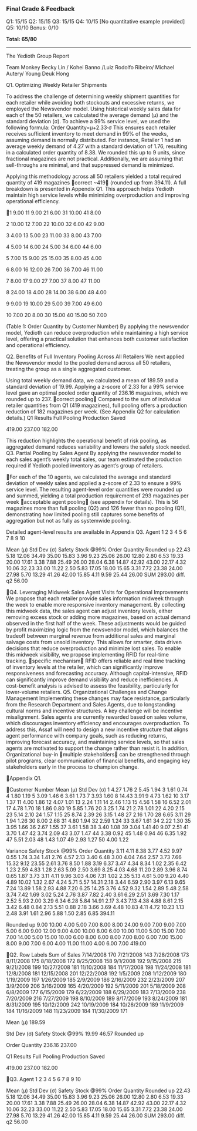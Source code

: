 ### Final Grade & Feedback

Q1: 15/15
Q2: 15/15
Q3: 15/15
Q4: 10/15 [No quantitative example provided]
Q5: 10/10
Bonus: 0/10

**Total: 65/80**

---

The Yedioth Group Report

Team Monkey
Becky Lin / Kohei Banno /Luiz Rodolfo Ribeiro/
Michael Autery/ Young Deuk Hong

Q1. Optimizing Weekly Retailer Shipments

To address the challenge of determining weekly shipment quantities for each retailer while
avoiding both stockouts and excessive returns, we employed the Newsvendor model.
Using historical weekly sales data for each of the 50 retailers, we calculated the average
demand (μ) and the standard deviation (σ). To achieve a 99% service level, we used the
following formula:
Order Quantity=μ+2.33⋅σ
This ensures each retailer receives sufficient inventory to meet demand in 99% of the
weeks, assuming demand is normally distributed. For instance, Retailer 1 had an average
weekly demand of 4.27 with a standard deviation of 1.76, resulting in a calculated order
quantity of 8.38. We rounded this up to 9 units, since fractional magazines are not practical.
Additionally, we are assuming that sell-throughs are minimal, and that suppressed demand
is minimized.

Applying this methodology across all 50 retailers yielded a total required quantity of 419
magazines 🚨correct ~419🚨 (rounded up from 394.11). A full breakdown is presented in Appendix Q1.
This approach helps Yedioth maintain high service levels while minimizing overproduction
and improving operational efficiency.

1
9.00
11
9.00
21
6.00
31
10.00
41
8.00

2
10.00
12
7.00
22
10.00
32
6.00
42
9.00

3
4.00
13
5.00
23
11.00
33
8.00
43
7.00

4
5.00
14
6.00
24
5.00
34
6.00
44
6.00

5
7.00
15
9.00
25
15.00
35
8.00
45
4.00

6
8.00
16
12.00
26
7.00
36
7.00
46
11.00

7
8.00
17
9.00
27
7.00
37
8.00
47
11.00

8
24.00
18
4.00
28
14.00
38
6.00
48
4.00

9
9.00
19
10.00
29
5.00
39
7.00
49
6.00

10
7.00
20
8.00
30
15.00
40
15.00
50
7.00

(Table 1: Order Quantity by Customer Number)
By applying the newsvendor model, Yedioth can reduce overproduction while maintaining a
high service level, offering a practical solution that enhances both customer satisfaction and
operational efficiency.

Q2. Benefits of Full Inventory Pooling Across All Retailers
We next applied the Newsvendor model to the pooled demand across all 50 retailers,
treating the group as a single aggregated customer.

Using total weekly demand data, we calculated a mean of 189.59 and a standard deviation
of 19.99. Applying a z-score of 2.33 for a 99% service level gave an optimal pooled order
quantity of 236.16 magazines, which we rounded up to 237. 🚨correct pooling🚨 Compared to the sum of
individual retailer quantities from Q1 (419 magazines), full pooling offers a production
reduction of 182 magazines per week.
(See Appendix Q2 for calculation details.)
Q1 Results
Full Pooling
Production Saved

419.00
237.00
182.00

This reduction highlights the operational benefit of risk pooling, as aggregated demand
reduces variability and lowers the safety stock needed.
Q3. Partial Pooling by Sales Agent
By applying the newsvendor model to each sales agent’s weekly total sales, our team
estimated the production required if Yedioth pooled inventory as agent’s group of retailers.

For each of the 10 agents, we calculated the average and standard deviation of weekly sales
and applied a z-score of 2.33 to ensure a 99% service level.
The resulting agent-level order quantities were rounded up and summed, yielding a total
production requirement of 293 magazines per week 🚨acceptable agent pooling🚨 (see appendix for details). This is 56
magazines more than full pooling (Q2) and 126 fewer than no pooling (Q1), demonstrating
how limited pooling still captures some benefits of aggregation but not as fully as systemwide pooling.

Detailed agent-level results are available in Appendix Q3.
Agent
1
2
3
4
5
6
7
8
9
10

Mean (μ)
Std Dev (σ) Safety Stock @99% Order Quantity Rounded up
22.43
5.18
12.06
34.49
35.00
15.83
3.96
9.23
25.06
26.00
12.80
2.80
6.53
19.33
20.00
17.61
3.38
7.88
25.49
26.00
28.04
6.38
14.87
42.92
43.00
22.17
4.32
10.06
32.23
33.00
11.22
2.50
5.83
17.05
18.00
15.65
3.31
7.72
23.38
24.00
27.98
5.70
13.29
41.26
42.00
15.85
4.11
9.59
25.44
26.00
SUM
293.00
diff. q2
56.00

Q4. Leveraging Midweek Sales Agent Visits for Operational Improvements
We propose that each retailer provide sales information midweek through the week to
enable more responsive inventory management. By collecting this midweek data, the sales
agent can adjust inventory levels, either removing excess stock or adding more magazines,
based on actual demand observed in the first half of the week.
These adjustments would be guided by profit maximizing logic from the newsvendor model,
which balances the tradeoff between marginal revenue from additional sales and marginal
salvage costs from unsold inventory. This allows for smarter, data driven decisions that
reduce overproduction and minimize lost sales.
To enable this midweek visibility, we propose implementing RFID for real-time tracking. 🚨specific mechanism🚨
RFID offers reliable and real time tracking of inventory levels at the retailer, which can
significantly improve responsiveness and forecasting accuracy. Although capital-intensive,
RFID can significantly improve demand visibility and reduce inefficiencies. A cost-benefit
analysis is advised to assess the feasibility, particularly for lower-volume retailers.
Q5. Organizational Challenges and Change Management
Implementing these changes may face resistance, particularly from the Research
Department and Sales Agents, due to longstanding cultural norms and incentive structures.
A key challenge will be incentive misalignment. Sales agents are currently rewarded based
on sales volume, which discourages inventory efficiency and encourages overproduction. To
address this, Assaf will need to design a new incentive structure that aligns agent
performance with company goals, such as reducing returns, improving forecast accuracy,
and maintaining service levels, so that sales agents are motivated to support the change
rather than resist it.
In addition, Organizational buy-in 🚨multiple stakeholders🚨 can be strengthened through pilot programs, clear
communication of financial benefits, and engaging key stakeholders early in the process to
champion change.

Appendix
Q1.

Customer Number Mean (μ) Std Dev (σ)
1
4.27
1.76
2
5.45
1.94
3
1.61
0.74
4
1.80
1.19
5
3.09
1.46
6
3.61
1.73
7
3.93
1.60
8
14.43
3.91
9
4.73
1.62
10
3.17
1.37
11
4.00
1.86
12
4.07
1.01
13
2.24
1.11
14
2.46
1.13
15
4.56
1.58
16
6.52
2.01
17
4.78
1.70
18
1.86
0.80
19
5.85
1.76
20
3.25
1.74
21
2.78
1.01
22
4.20
2.15
23
5.14
2.10
24
1.57
1.15
25
8.74
2.39
26
3.15
1.48
27
2.16
1.70
28
6.65
3.11
29
1.94
1.26
30
8.00
2.68
31
4.80
1.94
32
2.59
1.24
33
3.67
1.61
34
2.22
1.30
35
3.95
1.66
36
2.67
1.55
37
3.61
1.58
38
3.40
1.08
39
3.04
1.41
40
9.07
2.51
41
3.70
1.47
42
3.74
2.09
43
3.07
1.47
44
3.38
0.92
45
1.48
0.94
46
6.35
1.92
47
5.51
2.03
48
1.43
1.07
49
2.93
1.27
50
4.00
1.22

Variance Safety Stock @99% Order Quantity
3.11
4.11
8.38
3.77
4.52
9.97
0.55
1.74
3.34
1.41
2.76
4.57
2.13
3.40
6.48
3.00
4.04
7.64
2.57
3.73
7.66
15.32
9.12
23.55
2.61
3.76
8.50
1.88
3.19
6.37
3.47
4.34
8.34
1.02
2.35
6.42
1.23
2.59
4.83
1.28
2.63
5.09
2.50
3.69
8.25
4.03
4.68
11.20
2.89
3.96
8.74
0.65
1.87
3.73
3.11
4.11
9.96
3.03
4.06
7.31
1.02
2.35
5.13
4.61
5.00
9.20
4.40
4.89
10.02
1.32
2.67
4.24
5.71
5.57
14.31
2.18
3.44
6.59
2.90
3.97
6.13
9.65
7.24
13.89
1.58
2.93
4.88
7.20
6.25
14.25
3.76
4.52
9.32
1.54
2.89
5.48
2.58
3.74
7.42
1.69
3.02
5.24
2.76
3.87
7.82
2.40
3.61
6.29
2.51
3.69
7.30
1.17
2.52
5.93
2.00
3.29
6.34
6.28
5.84
14.91
2.17
3.43
7.13
4.38
4.88
8.61
2.15
3.42
6.48
0.84
2.13
5.51
0.88
2.18
3.66
3.69
4.48
10.83
4.11
4.72
10.23
1.13
2.48
3.91
1.61
2.96
5.88
1.50
2.85
6.85
394.11

Rounded up
9.00
10.00
4.00
5.00
7.00
8.00
8.00
24.00
9.00
7.00
9.00
7.00
5.00
6.00
9.00
12.00
9.00
4.00
10.00
8.00
6.00
10.00
11.00
5.00
15.00
7.00
7.00
14.00
5.00
15.00
10.00
6.00
8.00
6.00
8.00
7.00
8.00
6.00
7.00
15.00
8.00
9.00
7.00
6.00
4.00
11.00
11.00
4.00
6.00
7.00
419.00

Q2.
Row Labels Sum of Sales
7/14/2008
170
7/21/2008
143
7/28/2008
173
8/11/2008
175
8/18/2008
172
8/25/2008
158
9/1/2008
192
9/15/2008
215
9/21/2008
199
10/27/2008
181
11/10/2008
184
11/17/2008
198
11/24/2008
181
12/8/2008
181
12/15/2008
201
12/22/2008
192
1/5/2009
208
1/12/2009
180
1/19/2009
197
1/26/2009
185
2/9/2009
186
2/16/2009
232
2/23/2009
207
3/9/2009
206
3/16/2009
165
4/20/2009
192
5/11/2009
201
5/18/2009
208
6/8/2009
177
6/15/2009
179
6/22/2009
188
6/29/2009
183
7/13/2009
238
7/20/2009
216
7/27/2009
198
8/10/2009
189
8/17/2009
193
8/24/2009
181
8/31/2009
195
10/12/2009
242
10/19/2009
184
10/26/2009
189
11/9/2009
184
11/16/2009
148
11/23/2009
184
11/30/2009
171

Mean (μ)
189.59

Std Dev (σ)
Safety Stock @99%
19.99
46.57
Rounded up

Order Quantity
236.16
237.00

Q1 Results
Full Pooling
Production Saved

419.00
237.00
182.00

Q3.
Agent
1
2
3
4
5
6
7
8
9
10

Mean (μ)
Std Dev (σ) Safety Stock @99% Order Quantity Rounded up
22.43
5.18
12.06
34.49
35.00
15.83
3.96
9.23
25.06
26.00
12.80
2.80
6.53
19.33
20.00
17.61
3.38
7.88
25.49
26.00
28.04
6.38
14.87
42.92
43.00
22.17
4.32
10.06
32.23
33.00
11.22
2.50
5.83
17.05
18.00
15.65
3.31
7.72
23.38
24.00
27.98
5.70
13.29
41.26
42.00
15.85
4.11
9.59
25.44
26.00
SUM
293.00
diff. q2
56.00

